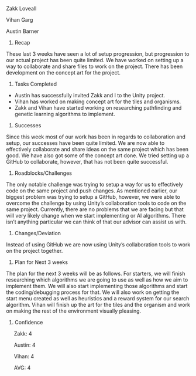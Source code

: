 ﻿Zakk Loveall

Vihan Garg

Austin Barner

1. Recap

These last 3 weeks have seen a lot of setup progression, but progression to our actual project has been quite limited. We have worked on setting up a way to collaborate and share files to work on the project. There has been development on the concept art for the project. 

1. Tasks Completed

- Austin has successfully invited Zakk and I to the Unity project. 
- Vihan has worked on making concept art for the tiles and organisms.
- Zakk and Vihan have started working on researching pathfinding and genetic learning algorithms to implement. 

1. Successes

Since this week most of our work has been in regards to collaboration and setup, our successes have been quite limited. We are now able to effectively collaborate and share ideas on the same project which has been good. We have also got some of the concept art done. We tried setting up a GitHub to collaborate, however, that has not been quite successful. 

1. Roadblocks/Challenges

The only notable challenge was trying to setup a way for us to effectively code on the same project and push changes. As mentioned earlier, our biggest problem was trying to setup a GitHub, however, we were able to overcome the challenge by using Unity’s collaboration tools to code on the same project. Currently, there are no problems that we are facing but that will very likely change when we start implementing or AI algorithms. There isn’t anything particular we can think of that our advisor can assist us with. 

1. Changes/Deviation

Instead of using GitHub we are now using Unity’s collaboration tools to work on the project together. 



1. Plan for Next 3 weeks

The plan for the next 3 weeks will be as follows. For starters, we will finish researching which algorithms we are going to use as well as how we aim to implement them. We will also start implementing those algorithms and start the coding/debugging process for that. We will also work on getting the start menu created as well as heuristics and a reward system for our search algorithm. Vihan will finish up the art for the tiles and the organism and work on making the rest of the environment visually pleasing. 

1. Confidence

`	`Zakk: 4

`	`Austin: 4

`	`Vihan: 4

`	`AVG: 4
